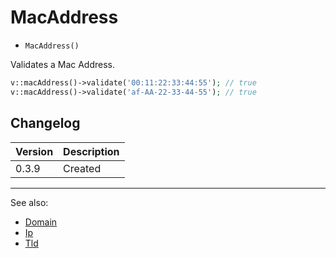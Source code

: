 # MacAddress

- `MacAddress()`

Validates a Mac Address.

```php
v::macAddress()->validate('00:11:22:33:44:55'); // true
v::macAddress()->validate('af-AA-22-33-44-55'); // true
```

## Changelog

Version | Description
--------|-------------
  0.3.9 | Created

***
See also:

  * [Domain](Domain.md)
  * [Ip](Ip.md)
  * [Tld](Tld.md)
